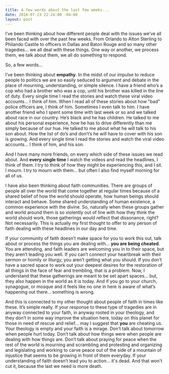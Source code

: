 ```yaml
---
title: A few words about the last few weeks...
date: 2016-07-23 22:24:00 -04:00
layout: post
---
```


I’ve been thinking about how different people deal with the issues we’ve all been faced with over the past few weeks. From Orlando to Alton Sterling to Philando Castile to officers in Dallas and Baton Rouge and so many other tragedies… we all deal with these things. One way or another, we process them, we talk about them, we all do something to respond. 

So, a few words…

I’ve been thinking about **empathy**. In the midst of our impulse to reduce people to politics we are so easily seduced to argument and debate in the place of mourning, understanding, or simple silence. I have a friend who’s a cop who had a brother who was a cop, until his brother was killed in the line of duty. Every single time I read the stories and watch these viral video accounts… I think of him. When I read all of these stories about how "bad" police officers are, I think of him. Sometimes I even talk to him. I have another friend who I spent some time with last week or so and we talked about race in our country. He’s black and he has children. He talked to me about his personal experience, how he has to drive differently than me simply because of our hue. He talked to me about what he will talk to his son about. How the list of do’s and don’t’s he will have to cover with his son is growing.  And every single time I read the stories and watch the viral video accounts… I think of him, and his son.

And I have many more friends, on every which side of these issues we read about. And **every single time** I watch the videos and read the headlines, I think of them. I try to think of how they might be experiencing this, and I sit. I mourn. I try to mourn with them… but often I also find myself morning for all of us. 

I have also been thinking about faith communities. There are groups of people all over the world that come together at regular times because of a shared belief of how the world should operate, how human beings should interact and behave. Some shared understanding of human existence, a common experience with the divine. So, naturally when these groups gather and world around them is so violently out of line with how they think the world should work, those gatherings would reflect that dissonance, right? Not necessarily. This is actually my first thought to offer to any person of faith dealing with these headlines in our day and time. 

If your community of faith doesn’t make space for you to work this out, talk about or process the things you are dealing with… **you are being cheated**. You are attending, and faith leaders are welcoming you in to their space, but they aren’t leading you well. If you can’t connect your heartbreak with their sermon or homily or liturgy, you aren’t getting what you should. If you don’t have a sacred space to work out your deepest desires for the restoration of all things in the face of fear and trembling, that is a problem. Now, I understand that these gatherings are meant to be set apart spaces… but, they also happen in the world as it is today. And if you go to your church, synagogue, or mosque and it feels like no one in here is aware of what’s happening out there… something is wrong.

And this is connected to my other thought about people of faith in times like these. It’s simple really. If your response to these type of tragedies are in anyway connected to your faith, in anyway rooted in your theology, and they don’t in some way improve the situation here, today on this planet for those in need of rescue and relief… may I suggest that **you** are cheating us. Your theology is empty and your faith is a mirage. Don’t talk about tomorrow when people hurt today. Don’t talk about how things were when people are dealing with how things are. Don’t talk about praying for peace when the rest of the world is mourning and scrambling and protesting and organizing and legislating and working to carve peace out of the side of a mountain of injustice that seems to be growing in front of them everyday. If your understanding of faith doesn’t lead you to action… it's dead. And that won't cut it, because the last we need is more death. 